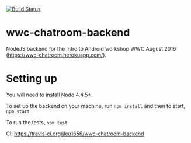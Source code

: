 [![Build Status](https://travis-ci.org/jleu1656/wwc-chatroom-backend.svg?branch=master)](https://travis-ci.org/jleu1656/wwc-chatroom-backend)

# wwc-chatroom-backend
NodeJS backend for the Intro to Android workshop WWC August 2016 (https://wwc-chatroom.herokuapp.com/). 

# Setting up
You will need to [install Node 4.4.5+](https://nodejs.org/en/download/). 

To set up the backend on your machine, run `npm install` and then to start, `npm start`

To run the tests, `npm test`

CI: https://travis-ci.org/jleu1656/wwc-chatroom-backend 
